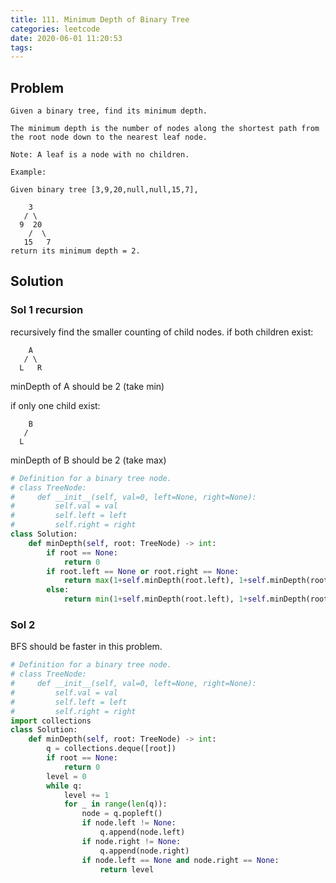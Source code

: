 ```yaml
---
title: 111. Minimum Depth of Binary Tree
categories: leetcode
date: 2020-06-01 11:20:53
tags:
---
```


## Problem

```text
Given a binary tree, find its minimum depth.

The minimum depth is the number of nodes along the shortest path from the root node down to the nearest leaf node.

Note: A leaf is a node with no children.

Example:

Given binary tree [3,9,20,null,null,15,7],

    3
   / \
  9  20
    /  \
   15   7
return its minimum depth = 2.
```

## Solution

### Sol 1 recursion
<!-- Thinking -->
recursively find the smaller counting of child nodes.
if both children exist:

```text
    A
   / \
  L   R
```

minDepth of A should be 2 (take min)

if only one child exist:

```text
    B
   /
  L
```

minDepth of B should be 2 (take max)

<!-- Coding -->
```python
# Definition for a binary tree node.
# class TreeNode:
#     def __init__(self, val=0, left=None, right=None):
#         self.val = val
#         self.left = left
#         self.right = right
class Solution:
    def minDepth(self, root: TreeNode) -> int:
        if root == None:
            return 0
        if root.left == None or root.right == None:
            return max(1+self.minDepth(root.left), 1+self.minDepth(root.right))
        else:
            return min(1+self.minDepth(root.left), 1+self.minDepth(root.right))
```

### Sol 2
<!-- Thinking -->
BFS should be faster in this problem.

<!-- Coding -->
```python
# Definition for a binary tree node.
# class TreeNode:
#     def __init__(self, val=0, left=None, right=None):
#         self.val = val
#         self.left = left
#         self.right = right
import collections
class Solution:
    def minDepth(self, root: TreeNode) -> int:
        q = collections.deque([root])
        if root == None:
            return 0
        level = 0
        while q:
            level += 1
            for _ in range(len(q)):
                node = q.popleft()
                if node.left != None:
                    q.append(node.left)
                if node.right != None:
                    q.append(node.right)
                if node.left == None and node.right == None:
                    return level
```
